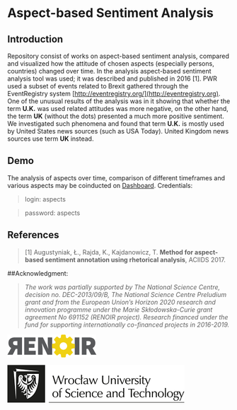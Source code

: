 # Aspect-based Sentiment Analysis

## Introduction
Repository consist of works on aspect-based sentiment analysis, compared and 
visualized how the attitude of chosen aspects (especially persons, countries)
 changed over time. In the analysis aspect-based sentiment analysis tool was 
 used; it was described and published in 2016 [1]. PWR used a subset of 
 events related to Brexit gathered through the EventRegistry system 
 [http://eventregistry.org/](http://eventregistry.org). One of 
 the unusual results of the analysis was in it showing that whether the term 
 **U.K.** was used related attitudes was more negative, on the other hand, the 
 term **UK** (without the dots) presented a much more positive sentiment. We 
 investigated such phenomena and found that term **U.K.** is mostly used by 
 United States news sources (such as USA Today). United Kingdom news sources 
 use term **UK** instead.

## Demo
The analysis of aspects over time, comparison of different timeframes and 
various aspects may be coinducted on [Dashboard](http://oxygen.engine.kdm.wcss.pl:8088/superset/dashboard/brexit). 
Credentials:
> login: aspects

> password: aspects

## References
> [1] Augustyniak, Ł., Rajda, K., Kajdanowicz, T. **Method for aspect-based 
sentiment
 annotation using rhetorical analysis**, ACIIDS 2017.
 
##Acknowledgment: 
> _The work was partially supported by The National Science 
Centre, decision no. DEC-2013/09/B, The National Science Centre Preludium grant and from the European Union’s Horizon 2020 research and innovation programme under the Marie Skłodowska-Curie grant agreement No 691152 (RENOIR project). 
Research financed under the fund for supporting internationally co-financed 
projects in 2016-2019._
 
 
![RENOIR](/images/renoir_logo_small.png)

![Wroclaw University of Science and Technology](/images/wrust.png)
